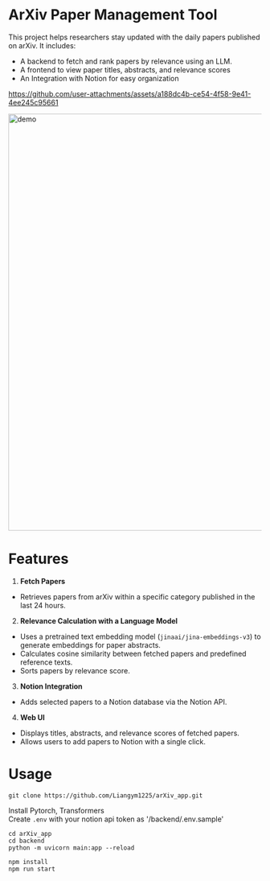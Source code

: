# ArXiv Paper Management Tool


This project helps researchers stay updated with the daily papers published on arXiv. It includes:
* A backend to fetch and rank papers by relevance using an LLM.
* A frontend to view paper titles, abstracts, and relevance scores
* An Integration with Notion for easy organization



https://github.com/user-attachments/assets/a188dc4b-ce54-4f58-9e41-4ee245c95661




<img width="829" alt="demo" src="https://github.com/user-attachments/assets/032487af-17a0-46dc-b337-82679a62c5fd" />

# Features

1. **Fetch Papers**
  * Retrieves papers from arXiv within a specific category published in the last 24 hours.
2. **Relevance Calculation with a Language Model**
  * Uses a pretrained text embedding model (`jinaai/jina-embeddings-v3`) to generate embeddings for paper abstracts.
  * Calculates cosine similarity between fetched papers and predefined reference texts.
  * Sorts papers by relevance score.
3. **Notion Integration**
  * Adds selected papers to a Notion database via the Notion API.
4. **Web UI**
  * Displays titles, abstracts, and relevance scores of fetched papers.
  * Allows users to add papers to Notion with a single click.



# Usage
```
git clone https://github.com/Liangym1225/arXiv_app.git
```
Install Pytorch, Transformers  
Create `.env` with your notion api token as '/backend/.env.sample'
```
cd arXiv_app
cd backend
python -m uvicorn main:app --reload
```
```
npm install
npm run start
```

